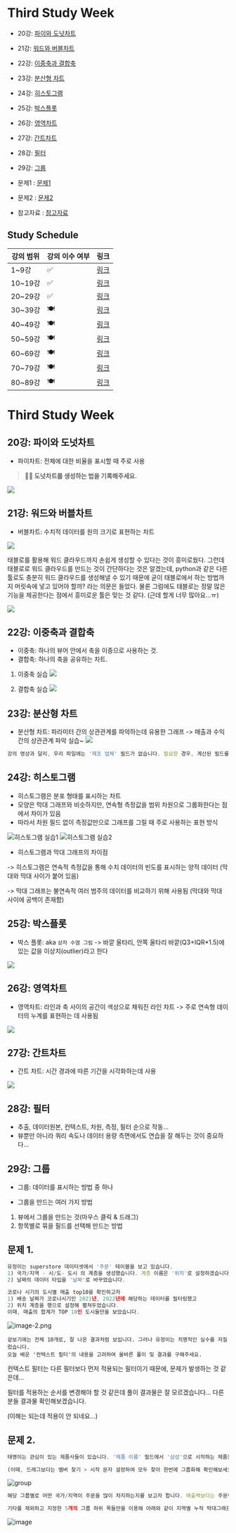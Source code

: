 # Third Study Week

- 20강: [파이와 도넛차트](#20강-파이와-도넛차트)

- 21강: [워드와 버블차트](#21강-워드와-버블차트)

- 22강: [이중축과 결합축](#22강-이중축과-결합축)

- 23강: [분산형 차트](#23강-분산형-차트)

- 24강: [히스토그램](#24강-히스토그램)

- 25강: [박스플롯](#25강-박스플롯)

- 26강: [영역차트](#26강-영역차트)

- 27강: [간트차트](#27강-간트차트)

- 28강: [필터](#28강-필터)

- 29강: [그룹](#29강-그룹)


- 문제1 : [문제1](#문제1)

- 문제2 : [문제2](#문제2)

- 참고자료 : [참고자료](#참고-자료)



## Study Schedule

| 강의 범위     | 강의 이수 여부 | 링크                                                                                                        |
|--------------|---------|-----------------------------------------------------------------------------------------------------------|
| 1~9강        |  ✅      | [링크](https://youtu.be/3ovkUe-TP1w?si=CRjj99Qm300unSWt)       |
| 10~19강      | ✅      | [링크](https://www.youtube.com/watch?v=AXkaUrJs-Ko&list=PL87tgIIryGsa5vdz6MsaOEF8PK-YqK3fz&index=75)       |
| 20~29강      | ✅      | [링크](https://www.youtube.com/watch?v=Qcl4l6p-gHM)      |
| 30~39강      | 🍽️      | [링크](https://www.youtube.com/watch?v=e6J0Ljd6h44&list=PL87tgIIryGsa5vdz6MsaOEF8PK-YqK3fz&index=55)       |
| 40~49강      | 🍽️      | [링크](https://www.youtube.com/watch?v=AXkaUrJs-Ko&list=PL87tgIIryGsa5vdz6MsaOEF8PK-YqK3fz&index=45)       |
| 50~59강      | 🍽️      | [링크](https://www.youtube.com/watch?v=AXkaUrJs-Ko&list=PL87tgIIryGsa5vdz6MsaOEF8PK-YqK3fz&index=35)       |
| 60~69강      | 🍽️      | [링크](https://www.youtube.com/watch?v=AXkaUrJs-Ko&list=PL87tgIIryGsa5vdz6MsaOEF8PK-YqK3fz&index=25)       |
| 70~79강      | 🍽️      | [링크](https://www.youtube.com/watch?v=AXkaUrJs-Ko&list=PL87tgIIryGsa5vdz6MsaOEF8PK-YqK3fz&index=15)       |
| 80~89강      | 🍽️      | [링크](https://www.youtube.com/watch?v=AXkaUrJs-Ko&list=PL87tgIIryGsa5vdz6MsaOEF8PK-YqK3fz&index=5)        |


<!-- 여기까진 그대로 둬 주세요-->
<!-- 이 안에 들어오는 텍스트는 주석입니다. -->

# Third Study Week

## 20강: 파이와 도넛차트
<!-- 파이와 도넛차트에 관해 배우게 된 점을 적어주세요 -->

- 파이차트: 전체에 대한 비율을 표시할 때 주로 사용

> **🧞‍♀️ 도넛차트를 생성하는 법을 기록해주세요.**

![](https://github.com/bird-one-00/tableau_til/blob/main/tableau/img/%EC%8A%A4%ED%81%AC%EB%A6%B0%EC%83%B7%202024-10-01%20225321.png)

## 21강: 워드와 버블차트
<!-- 워드와 버블차트에 관해 배우게 된 점을 적어주세요 -->

- 버블차트: 수치적 데이터를 원의 크기로 표현하는 차트

![](https://github.com/bird-one-00/tableau_til/blob/main/tableau/img/%EC%8A%A4%ED%81%AC%EB%A6%B0%EC%83%B7%202024-10-01%20225556.png)

태블로를 활용해 워드 클라우드까지 손쉽게 생성할 수 있다는 것이 흥미로웠다.
그런데 태블로로 워드 클라우드를 만드는 것이 간단하다는 것은 알겠는데, python과 같은 다른 툴로도 충분히 워드 클라우드를 생성해낼 수 있기 때문에 굳이 태블로에서 하는 방법까지 머릿속에 넣고 있어야 할까? 라는 의문은 들었다.
물론 그럼에도 태블로는 정말 많은 기능을 제공한다는 점에서 흥미로운 툴은 맞는 것 같다.
(근데 할게 너무 많아요...ㅠ)

![](https://github.com/bird-one-00/tableau_til/blob/main/tableau/img/%EC%8A%A4%ED%81%AC%EB%A6%B0%EC%83%B7%202024-10-01%20225746.png)

## 22강: 이중축과 결합축
<!-- 이중축과 결합축에 관해 배우게 된 점을 적어주세요 -->
- 이중축: 하나의 뷰어 안에서 축을 이중으로 사용하는 것.
- 결합축: 하나의 축을 공유하는 차트.

1. 이중축 실습
![](https://github.com/bird-one-00/tableau_til/blob/main/tableau/img/%EC%8A%A4%ED%81%AC%EB%A6%B0%EC%83%B7%202024-10-01%20230408.png)

2. 결합축 실습
![](https://github.com/bird-one-00/tableau_til/blob/main/tableau/img/%EC%8A%A4%ED%81%AC%EB%A6%B0%EC%83%B7%202024-10-01%20230504.png)

## 23강: 분산형 차트
<!-- 분산형 차트에 관해 배우게 된 점을 적어주세요 -->

- 분산형 차트: 파라미터 간의 상관관계를 파악하는데 유용한 그래프
-> 매출과 수익 간의 상관관계 파악 실습~
![](https://github.com/bird-one-00/tableau_til/blob/main/tableau/img/%EC%8A%A4%ED%81%AC%EB%A6%B0%EC%83%B7%202024-10-01%20232547.png)

```js
강의 영상과 달리, 우리 파일에는 '제조 업체' 필드가 없습니다. 필요한 경우, 계산된 필드를 이용해 'SPLIT([제품 이름], ' ', 1)'를 '제조 업체'로 정의하시고 세부 정보에 놓아주세요.
```

## 24강: 히스토그램
<!-- 히스토그램에 관해 배우게 된 점을 적어주세요 -->
- 히스토그램은 분포 형태를 표시하는 차트
- 모양은 막대 그래프와 비슷하지만, 연속형 측정값을 범위 차원으로 그룹화한다는 점에서 차이가 있음
- 따라서 차원 필드 없이 측정값만으로 그래프를 그릴 때 주로 사용하는 표현 방식

![히스토그램 실습1](https://github.com/bird-one-00/tableau_til/blob/main/tableau/img/%EC%8A%A4%ED%81%AC%EB%A6%B0%EC%83%B7%202024-10-01%20232909.png)
![히스토그램 실습2](https://github.com/bird-one-00/tableau_til/blob/main/tableau/img/%EC%8A%A4%ED%81%AC%EB%A6%B0%EC%83%B7%202024-10-01%20233128.png)

- 히스토그램과 막대 그래프의 차이점

-> 히스토그램은 연속적 측정값을 통해 수치 데이터의 빈도를 표시하는 양적 데이터 (막대와 막대 사이가 붙어 있음)

-> 막대 그래프는 불연속적 여러 범주의 데이터를 비교하기 위해 사용됨 (막대와 막대 사이에 공백이 존재함)

## 25강: 박스플롯
<!-- 박스플롯에 관해 배우게 된 점을 적어주세요 -->

- 박스 플롯: aka `상자 수염 그림`
-> 바깥 울타리, 안쪽 울타리 바깥(Q3+IQR*1.5)에 있는 값을 이상치(outlier)라고 한다

![](https://github.com/bird-one-00/tableau_til/blob/main/tableau/img/%EC%8A%A4%ED%81%AC%EB%A6%B0%EC%83%B7%202024-10-01%20233624.png)

## 26강: 영역차트
<!-- 영역차트에 관해 배우게 된 점을 적어주세요 -->

- 영역차트: 라인과 축 사이의 공간이 색상으로 채워진 라인 차트
-> 주로 연속형 데이터의 누계를 표현하는 데 사용됨

![](https://github.com/bird-one-00/tableau_til/blob/main/tableau/img/%EC%8A%A4%ED%81%AC%EB%A6%B0%EC%83%B7%202024-10-01%20233940.png)

## 27강: 간트차트
<!-- 간트차트에 관해 배우게 된 점을 적어주세요 -->

- 간트 차트: 시간 경과에 따른 기간을 시각화하는데 사용

![](https://github.com/bird-one-00/tableau_til/blob/main/tableau/img/%EC%8A%A4%ED%81%AC%EB%A6%B0%EC%83%B7%202024-10-01%20234454.png)

## 28강: 필터
<!-- 필터에 관해 배우게 된 점을 적어주세요 -->

- 추출, 데이터원본, 컨텍스트, 차원, 측정, 필터 순으로 작동...
- 뷰뿐만 아니라 쿼리 속도나 데이터 용량 측면에서도 연습을 잘 해두는 것이 중요하다...

## 29강: 그룹
<!-- 그룹에 관해 배우게 된 점을 적어주세요 -->

- 그룹: 데이터를 표시하는 방법 중 하나

- 그룹을 만드는 여러 가지 방법
1. 뷰에서 그룹을 만드는 것(마우스 클릭 & 드래그)
2. 항목별로 묶을 필드를 선택해 만드는 방법


## 문제 1.

```js
유정이는 superstore 데이터셋에서 '주문' 테이블을 보고 있습니다.
1) 국가/지역 - 시/도- 도시 의 계층을 생성했습니다. 계층 이름은 '위치'로 설정하겠습니다.
2) 날짜의 데이터 타입을 '날짜'로 바꾸었습니다.

코로나 시기의 도시별 매출 top10을 확인하고자
1) 배송 날짜가 코로나시기인 2021년, 2022년에 해당하는 데이터를 필터링했고
2) 위치 계층을 행으로 설정해 펼쳐두었습니다.
이때, 매출의 합계가 TOP 10인 도시들만을 보았습니다.
```

![image-2.png](https://github.com/yousrchive/tableau/blob/main/study/img/1st%20study/image-4.png?raw=true)

```
겉보기에는 전체 10개로, 잘 나온 결과처럼 보입니다. 그러나 유정이는 치명적인 실수를 저질렀습니다.
오늘 배운 '컨텍스트 필터'의 내용을 고려하여 올바른 풀이 및 결과를 구해주세요.
```

<!-- DArt-B superstore가 아닌 개인 superstore 파일을 사용했다면 값이 다르게 표시될 수 있습니다.-->

컨텍스트 필터는 다른 필터보다 먼저 적용되는 필터이기 때문에, 문제가 발생하는 것 같은데...

필터를 적용하는 순서를 변경해야 할 것 같은데 풀이 결과물은 잘 모르겠습니다... 다른 분들 결과물 확인해보겠습니다.

(이해는 되는데 적용이 안 되네요...)

## 문제 2.

```js
태영이는 관심이 있는 제품사들이 있습니다. '제품 이름' 필드에서 '삼성'으로 시작하는 제품들을 'Samsung group'으로, 'Apple'으로 시작하는 제품들을 'Apple group'으로, 'Canon'으로 시작하는 제품들을 'Canon group'으로, 'HP'로 시작하는 제품들을 'HP group', 'Logitech'으로 시작하는 제품들을 'Logitech group'으로 그룹화해서 보려고 합니다. 나머지는 기타로 설정해주세요. 이 그룹화를 명명하는 필드는 'Product Name Group'으로 설정해주세요.

(이때, 드래그보다는 멤버 찾기 > 시작 문자 설정하여 모두 찾아 한번에 그룹화해 확인해보세요.)
```

![group](https://github.com/yousrchive/BUSINESS-INTELLIGENCE-TABLEAU/blob/main/study/img/3rd%20study/%E1%84%89%E1%85%B3%E1%84%8F%E1%85%B3%E1%84%85%E1%85%B5%E1%86%AB%E1%84%89%E1%85%A3%E1%86%BA%202024-09-18%20%E1%84%8B%E1%85%A9%E1%84%92%E1%85%AE%204.33.47.png?raw=true)

```js
해당 그룹별로 어떤 국가/지역이 주문을 많이 차지하는지를 보고자 합니다. 매출액보다는 주문량을 보고 싶으므로, 주문Id의 카운트로 계산하겠습니다.

기타를 제외하고 지정한 5개의 그룹 하위 목들만을 이용해 아래와 같이 지역별 누적 막대그래프를 그려봐주세요.
```

![image](https://github.com/yousrchive/BUSINESS-INTELLIGENCE-TABLEAU/blob/main/study/img/3rd%20study/%E1%84%89%E1%85%B3%E1%84%8F%E1%85%B3%E1%84%85%E1%85%B5%E1%86%AB%E1%84%89%E1%85%A3%E1%86%BA%202024-09-18%20%E1%84%8B%E1%85%A9%E1%84%92%E1%85%AE%204.37.55.png?raw=true)